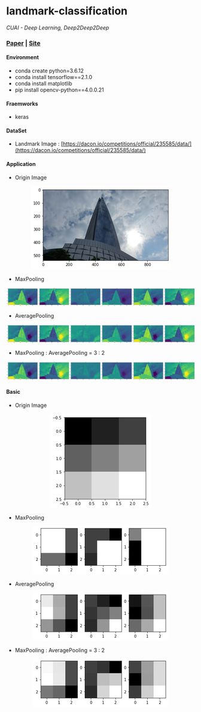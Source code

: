 # landmark-classification

*CUAI - Deep Learning, Deep2Deep2Deep*

### [Paper]() | [Site]() 

#### Environment

- conda create python=3.6.12
- conda install tensorflow==2.1.0
- conda install matplotlib 
- pip install opencv-python==4.0.0.21

#### Fraemworks

- keras

#### DataSet

 - Landmark Image : [https://dacon.io/competitions/official/235585/data/](https://dacon.io/competitions/official/235585/data/)
 
#### Application

- Origin Image
<p align="center">
  <img src="imgs/org1.png">
</p>

- MaxPooling
<p align="center">
  <img src="imgs/ref1.png">
</p>

- AveragePooling
<p align="center">
  <img src="imgs/ref2.png">
</p>

- MaxPooling : AveragePooling = 3 : 2
<p align="center">
  <img src="imgs/ref3.png">
</p>

#### Basic

- Origin Image
<p align="center">
  <img src="imgs/org2.png">
</p>

- MaxPooling
<p align="center">
  <img src="imgs/ref4.png">
</p>

- AveragePooling
<p align="center">
  <img src="imgs/ref5.png">
</p>

- MaxPooling : AveragePooling = 3 : 2
<p align="center">
  <img src="imgs/ref6.png">
</p>
